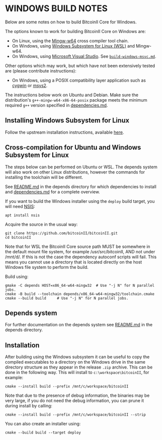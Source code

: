 WINDOWS BUILD NOTES
====================

Below are some notes on how to build BitcoinII Core for Windows.

The options known to work for building BitcoinII Core on Windows are:

* On Linux, using the [Mingw-w64](https://www.mingw-w64.org/) cross compiler tool chain.
* On Windows, using [Windows Subsystem for Linux (WSL)](https://learn.microsoft.com/en-us/windows/wsl/about) and Mingw-w64.
* On Windows, using [Microsoft Visual Studio](https://visualstudio.microsoft.com). See [`build-windows-msvc.md`](./build-windows-msvc.md).

Other options which may work, but which have not been extensively tested are (please contribute instructions):

* On Windows, using a POSIX compatibility layer application such as [cygwin](https://www.cygwin.com/) or [msys2](https://www.msys2.org/).

The instructions below work on Ubuntu and Debian. Make sure the distribution's `g++-mingw-w64-x86-64-posix`
package meets the minimum required `g++` version specified in [dependencies.md](dependencies.md).

Installing Windows Subsystem for Linux
---------------------------------------

Follow the upstream installation instructions, available [here](https://learn.microsoft.com/en-us/windows/wsl/install).

Cross-compilation for Ubuntu and Windows Subsystem for Linux
------------------------------------------------------------

The steps below can be performed on Ubuntu or WSL. The depends system
will also work on other Linux distributions, however the commands for
installing the toolchain will be different.

See [README.md](../depends/README.md) in the depends directory for which
dependencies to install and [dependencies.md](dependencies.md) for a complete overview.

If you want to build the Windows installer using the `deploy` build target, you will need [NSIS](https://nsis.sourceforge.io/Main_Page):

    apt install nsis


Acquire the source in the usual way:

    git clone https://github.com/bitcoinII/bitcoinII.git
    cd bitcoinII

Note that for WSL the BitcoinII Core source path MUST be somewhere in the default mount file system, for
example /usr/src/bitcoinII, AND not under /mnt/d/. If this is not the case the dependency autoconf scripts will fail.
This means you cannot use a directory that is located directly on the host Windows file system to perform the build.

Build using:

    gmake -C depends HOST=x86_64-w64-mingw32  # Use "-j N" for N parallel jobs.
    cmake -B build --toolchain depends/x86_64-w64-mingw32/toolchain.cmake
    cmake --build build     # Use "-j N" for N parallel jobs.

## Depends system

For further documentation on the depends system see [README.md](../depends/README.md) in the depends directory.

Installation
-------------

After building using the Windows subsystem it can be useful to copy the compiled
executables to a directory on the Windows drive in the same directory structure
as they appear in the release `.zip` archive. This can be done in the following
way. This will install to `c:\workspace\bitcoinII`, for example:
```shell
cmake --install build --prefix /mnt/c/workspace/bitcoinII
```

Note that due to the presence of debug information, the binaries may be very large,
if you do not need the debug information, you can prune it during install by calling:
```shell
cmake --install build --prefix /mnt/c/workspace/bitcoinII --strip
```

You can also create an installer using:
```shell
cmake --build build --target deploy
```
